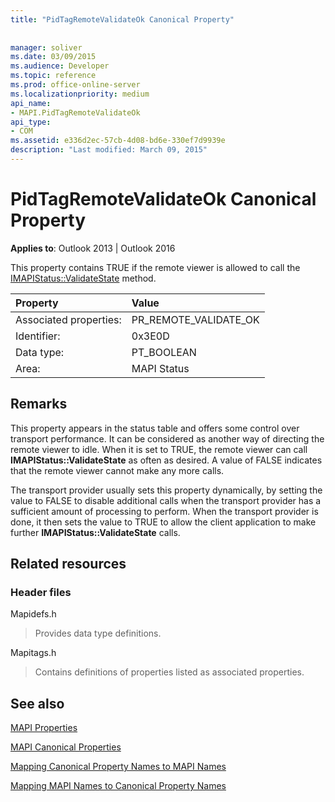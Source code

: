 ```yaml
---
title: "PidTagRemoteValidateOk Canonical Property"
 
 
manager: soliver
ms.date: 03/09/2015
ms.audience: Developer
ms.topic: reference
ms.prod: office-online-server
ms.localizationpriority: medium
api_name:
- MAPI.PidTagRemoteValidateOk
api_type:
- COM
ms.assetid: e336d2ec-57cb-4d08-bd6e-330ef7d9939e
description: "Last modified: March 09, 2015"
---
```


# PidTagRemoteValidateOk Canonical Property

  
  
**Applies to**: Outlook 2013 | Outlook 2016 
  
This property contains TRUE if the remote viewer is allowed to call the [IMAPIStatus::ValidateState](imapistatus-validatestate.md) method. 
  
|Property |Value |
|:-----|:-----|
|Associated properties:  <br/> |PR_REMOTE_VALIDATE_OK  <br/> |
|Identifier:  <br/> |0x3E0D  <br/> |
|Data type:  <br/> |PT_BOOLEAN  <br/> |
|Area:  <br/> |MAPI Status  <br/> |
   
## Remarks

This property appears in the status table and offers some control over transport performance. It can be considered as another way of directing the remote viewer to idle. When it is set to TRUE, the remote viewer can call **IMAPIStatus::ValidateState** as often as desired. A value of FALSE indicates that the remote viewer cannot make any more calls. 
  
The transport provider usually sets this property dynamically, by setting the value to FALSE to disable additional calls when the transport provider has a sufficient amount of processing to perform. When the transport provider is done, it then sets the value to TRUE to allow the client application to make further **IMAPIStatus::ValidateState** calls. 
  
## Related resources

### Header files

Mapidefs.h
  
> Provides data type definitions.
    
Mapitags.h
  
> Contains definitions of properties listed as associated properties.
    
## See also



[MAPI Properties](mapi-properties.md)
  
[MAPI Canonical Properties](mapi-canonical-properties.md)
  
[Mapping Canonical Property Names to MAPI Names](mapping-canonical-property-names-to-mapi-names.md)
  
[Mapping MAPI Names to Canonical Property Names](mapping-mapi-names-to-canonical-property-names.md)

